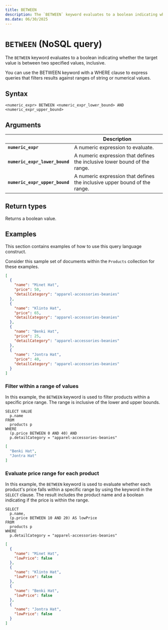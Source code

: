 ```yaml
---
title: BETWEEN
description: The `BETWEEN` keyword evaluates to a boolean indicating whether the target value is between two specified values, inclusive.
ms.date: 06/30/2025
---
```


# `BETWEEN` (NoSQL query)

The `BETWEEN` keyword evaluates to a boolean indicating whether the target value is between two specified values, inclusive.

You can use the BETWEEN keyword with a WHERE clause to express queries that filters results against ranges of string or numerical values.

## Syntax

```nosql
<numeric_expr> BETWEEN <numeric_expr_lower_bound> AND <numeric_expr_upper_bound>
```

## Arguments

| | Description |
| --- | --- |
| **`numeric_expr`** | A numeric expression to evaluate. |
| **`numeric_expr_lower_bound`** | A numeric expression that defines the inclusive lower bound of the range. |
| **`numeric_expr_upper_bound`** | A numeric expression that defines the inclusive upper bound of the range. |

## Return types

Returns a boolean value.

## Examples

This section contains examples of how to use this query language construct.

Consider this sample set of documents within the `Products` collection for these examples.

```json
[
  {
    "name": "Minet Hat",
    "price": 50,
    "detailCategory": "apparel-accessories-beanies"
  },
  {
    "name": "Klinto Hat",
    "price": 65,
    "detailCategory": "apparel-accessories-beanies"
  },
  {
    "name": "Benki Hat",
    "price": 25,
    "detailCategory": "apparel-accessories-beanies"
  },
  {
    "name": "Jontra Hat",
    "price": 40,
    "detailCategory": "apparel-accessories-beanies"
  }
]
```

### Filter within a range of values

In this example, the `BETWEEN` keyword is used to filter products within a specific price range. The range is inclusive of the lower and upper bounds.

```nosql
SELECT VALUE
  p.name
FROM
  products p
WHERE
  (p.price BETWEEN 0 AND 40) AND
  p.detailCategory = "apparel-accessories-beanies"
```

```json
[
  "Benki Hat",
  "Jontra Hat"
]
```

### Evaluate price range for each product

In this example, the `BETWEEN` keyword is used to evaluate whether each product's price falls within a specific range by using the keyword in the `SELECT` clause. The result includes the product name and a boolean indicating if the price is within the range.

```nosql
SELECT
  p.name,
  (p.price BETWEEN 10 AND 20) AS lowPrice
FROM
  products p
WHERE
  p.detailCategory = "apparel-accessories-beanies"
```

```json
[
  {
    "name": "Minet Hat",
    "lowPrice": false
  },
  {
    "name": "Klinto Hat",
    "lowPrice": false
  },
  {
    "name": "Benki Hat",
    "lowPrice": false
  },
  {
    "name": "Jontra Hat",
    "lowPrice": false
  }
]
```
